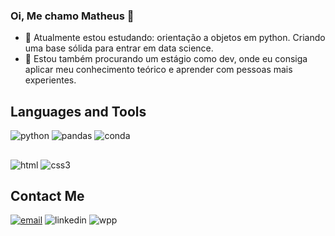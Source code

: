 ### Oi, Me chamo Matheus 👋

- 🌱 Atualmente estou estudando: orientação a objetos em python. Criando uma base sólida para entrar em data science.
- 👀 Estou também procurando um estágio como dev, onde eu consiga aplicar meu conhecimento teórico e aprender com pessoas mais experientes.

##

## Languages and Tools

![python](https://img.shields.io/badge/Python-3776AB?style=for-the-badge&logo=python&logoColor=white)
![pandas](https://img.shields.io/badge/Pandas-2C2D72?style=for-the-badge&logo=pandas&logoColor=white)
![conda](https://img.shields.io/badge/conda-342B029.svg?&style=for-the-badge&logo=anaconda&logoColor=white)
##
![html](https://img.shields.io/badge/HTML5-E34F26?style=for-the-badge&logo=html5&logoColor=white)
![css3](https://img.shields.io/badge/CSS3-1572B6?style=for-the-badge&logo=css3&logoColor=white)

## Contact Me
[![email](https://img.shields.io/badge/Gmail-D14836?style=for-the-badge&logo=gmail&logoColor=white)](matheusviscki@gmail.com)
![linkedin](https://img.shields.io/badge/LinkedIn-0077B5?style=for-the-badge&logo=linkedin&logoColor=white)
![wpp](https://img.shields.io/badge/WhatsApp-25D366?style=for-the-badge&logo=whatsapp&logoColor=white)
